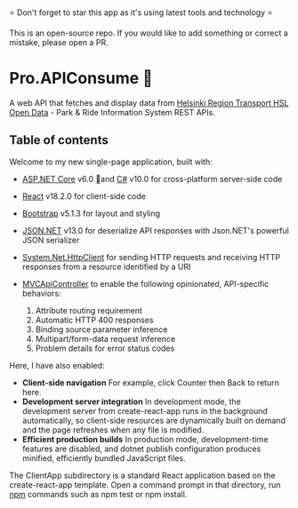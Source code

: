 
⭐ Don't forget to star this app as it's using latest tools and technology ⭐

This is an open-source repo. If you would like to add something or correct a mistake, please open a PR.

# Pro.APIConsume 🚀
A web API  that fetches and display data from [Helsinki Region Transport HSL Open Data](https://www.hsl.fi/en/hsl/open-data) - Park &amp; Ride Information System REST APIs. 

## Table of contents
Welcome to my new single-page application, built with:

* [ASP.NET Core](https://dotnet.microsoft.com/en-us/apps/aspnet) v6.0 🚀and [C#](https://learn.microsoft.com/en-us/dotnet/csharp/programming-guide/?redirectedfrom=MSDN) v10.0 for cross-platform server-side code
* [React](https://react.dev/) v18.2.0 for client-side code
* [Bootstrap](https://getbootstrap.com/) v5.1.3 for layout and styling
* [JSON.NET](https://www.newtonsoft.com/json) v13.0 for deserialize API responses with Json.NET's powerful JSON serializer
* [System.Net.HttpClient](https://learn.microsoft.com/en-us/dotnet/api/system.net.http.httpclient?view=net-7.0) for sending HTTP requests and receiving HTTP responses from a resource identified by a URI

* [MVCApiController](https://learn.microsoft.com/en-us/aspnet/core/web-api/?view=aspnetcore-7.0) to enable the following opinionated, API-specific behaviors:
    1. Attribute routing requirement
    2. Automatic HTTP 400 responses
    3. Binding source parameter inference
    4. Multipart/form-data request inference
    5. Problem details for error status codes

Here, I have also enabled:

* **Client-side navigation** For example, click Counter then Back to return here.
* **Development server integration** In development mode, the development server from create-react-app runs in the background automatically, so client-side resources are dynamically built on demand and the page refreshes when any file is modified.
* **Efficient production builds** In production mode, development-time features are disabled, and dotnet publish configuration produces minified, efficiently bundled JavaScript files.


The ClientApp subdirectory is a standard React application based on the create-react-app template. Open a command prompt in that directory, run [npm](https://www.npmjs.com/) commands such as npm test or npm install.
